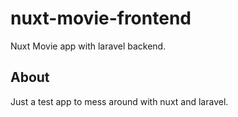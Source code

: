 # nuxt-movie-frontend
Nuxt Movie app with laravel backend.
## About
Just a test app to mess around with nuxt and laravel.
